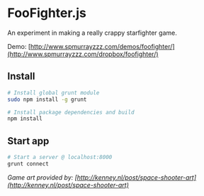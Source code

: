 # FooFighter.js

An experiment in making a really crappy starfighter game.

Demo: [http://www.spmurrayzzz.com/demos/foofighter/](http://www.spmurrayzzz.com/dropbox/foofighter/)

## Install

```bash
# Install global grunt module
sudo npm install -g grunt

# Install package dependencies and build
npm install
```

## Start app

```bash
# Start a server @ localhost:8000
grunt connect
```


*Game art provided by: [http://kenney.nl/post/space-shooter-art](http://kenney.nl/post/space-shooter-art)*
